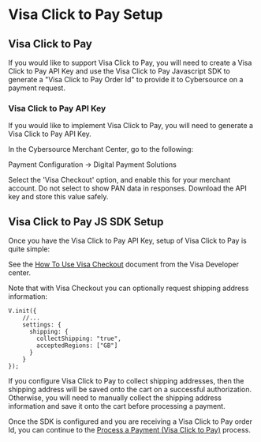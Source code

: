 # Visa Click to Pay Setup

## Visa Click to Pay

If you would like to support Visa Click to Pay, you will need to create a Visa Click to Pay API Key and use the Visa Click to Pay Javascript SDK to generate a "Visa Click to Pay Order Id" to provide it to Cybersource on a payment
request.

### Visa Click to Pay API Key

If you would like to implement Visa Click to Pay, you will need to generate a Visa Click to Pay API Key.

In the Cybersource Merchant Center, go to the following:

Payment Configuration → Digital Payment Solutions

Select the 'Visa Checkout' option, and enable this for your merchant account. Do not select to show PAN data in responses. Download the API key and store this value safely.

## Visa Click to Pay JS SDK Setup

Once you have the Visa Click to Pay API Key, setup of Visa Click to Pay is quite simple:

See the [How To Use Visa Checkout](https://developer.visa.com/capabilities/visa_checkout/docs-how-to) document from the Visa Developer center.

Note that with Visa Checkout you can optionally request shipping address information:

    V.init({
    	//...
    	settings: {
    	  shipping: {
    	    collectShipping: "true",
    	    acceptedRegions: ["GB"]
    	  }
    	}
    });

If you configure Visa Click to Pay to collect shipping addresses, then the shipping address will be saved onto the cart on a successful authorization. Otherwise, you will need to manually collect the shipping address information and save it onto the cart before processing a payment.

Once the SDK is configured and you are receiving a Visa Click to Pay order Id, you can continue to the [Process a Payment (Visa Click to Pay)](Process-a-Payment-ClicktoPay.md) process.
